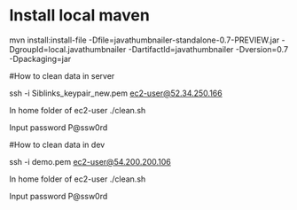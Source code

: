 # Install local maven
mvn install:install-file -Dfile=javathumbnailer-standalone-0.7-PREVIEW.jar -DgroupId=local.javathumbnailer -DartifactId=javathumbnailer -Dversion=0.7 -Dpackaging=jar

#How to clean data in server

ssh -i Siblinks_keypair_new.pem ec2-user@52.34.250.166

In home folder of ec2-user
./clean.sh

Input password
P@ssw0rd

#How to clean data in dev

ssh -i demo.pem ec2-user@54.200.200.106

In home folder of ec2-user
./clean.sh

Input password
P@ssw0rd
